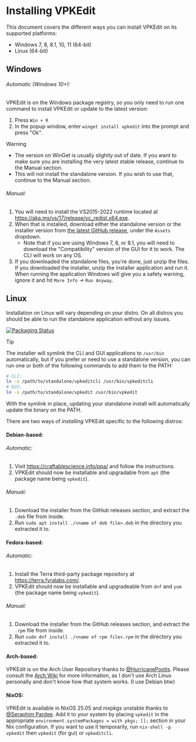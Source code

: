 # Installing VPKEdit

This document covers the different ways you can install VPKEdit on its supported
platforms:

- Windows 7, 8, 8.1, 10, 11 (64-bit)
- Linux (64-bit)

## Windows

###### Automatic (Windows 10+):

VPKEdit is on the Windows package registry, so you only need to run one command to install VPKEdit or update to the latest version:
1. Press `Win + R`
2. In the popup window, enter `winget install vpkedit` into the prompt and press "Ok".

> [!WARNING]
> - The version on WinGet is usually slightly out of date. If you want to make sure you are installing the very latest stable release,
>   continue to the Manual section.
> - This will not install the standalone version. If you wish to use that, continue to the Manual section.

###### Manual:

1. You will need to install the VS2015-2022 runtime located at https://aka.ms/vs/17/release/vc_redist.x64.exe.
2. When that is installed, download either the standalone version or the installer version from [the latest
   GitHub release](https://github.com/craftablescience/VPKEdit/releases/latest), under the `Assets` dropdown.
   - Note that if you are using Windows 7, 8, or 8.1, you will need to download the "Compatibility" version of the GUI for
     it to work. The CLI will work on any OS.
3. If you downloaded the standalone files, you're done, just unzip the files. If you downloaded the installer,
   unzip the installer application and run it. When running the application Windows will give you a safety warning,
   ignore it and hit `More Info` → `Run Anyway`.

## Linux

Installation on Linux will vary depending on your distro. On all distros you should be able to run the standalone
application without any issues.

[![Packaging Status](https://repology.org/badge/vertical-allrepos/vpkedit.svg?header=Packaging%20Status)](https://repology.org/project/vpkedit/versions)

> [!TIP]
> The installer will symlink the CLI and GUI applications to `/usr/bin` automatically,
> but if you prefer or need to use a standalone version, you can run one or both of the following commands to add them to the PATH:
>
> ```sh
> # CLI:
> ln -s /path/to/standalone/vpkeditcli /usr/bin/vpkeditcli
> # GUI:
> ln -s /path/to/standalone/vpkedit /usr/bin/vpkedit
> ```
>
> With the symlink in place, updating your standalone install will automatically update the binary on the PATH.

There are two ways of *installing* VPKEdit specific to the following distros:

#### Debian-based:

###### Automatic:

1. Visit https://craftablescience.info/ppa/ and follow the instructions.
2. VPKEdit should now be installable and upgradable from `apt` (the package name being `vpkedit`).

###### Manual:

1. Download the installer from the GitHub releases section, and extract the `.deb` file from inside.
2. Run `sudo apt install ./<name of deb file>.deb` in the directory you extracted it to.

#### Fedora-based:

###### Automatic:

1. Install the Terra third-party package repository at https://terra.fyralabs.com/.
2. VPKEdit should now be installable and upgradeable from `dnf` and `yum` (the package name being `vpkedit`).

###### Manual:

1. Download the installer from the GitHub releases section, and extract the `.rpm` file from inside.
2. Run `sudo dnf install ./<name of rpm file>.rpm` in the directory you extracted it to.

#### Arch-based:

VPKEdit is on the Arch User Repository thanks to [@HurricanePootis](https://github.com/HurricanePootis).
Please consult the [Arch Wiki](https://wiki.archlinux.org/title/Arch_User_Repository) for more information,
as I don't use Arch Linux personally and don't know how that system works. (I use Debian btw)

#### NixOS:

VPKEdit is available in NixOS 25.05 and nixpkgs unstable thanks to [@Seraphim Pardee](https://github.com/SeraphimRP).
Add it to your system by placing `vpkedit` in the appropriate `environment.systemPackages = with pkgs; [];` section 
in your Nix configuration. If you want to use it temporarily, run `nix-shell -p vpkedit` then `vpkedit` (for gui) or `vpkeditcli`.
